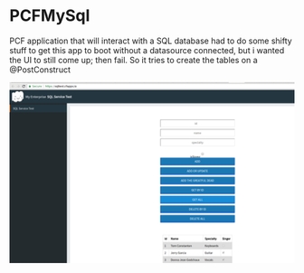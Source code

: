 # PCFMySql
PCF application that will interact with a SQL database
had to do some shifty stuff to get this app to boot without a datasource connected, but i wanted the UI to still come up; then fail. So it tries to create the tables on a @PostConstruct

![](src/main/resources/static/img/screenshot.png)
